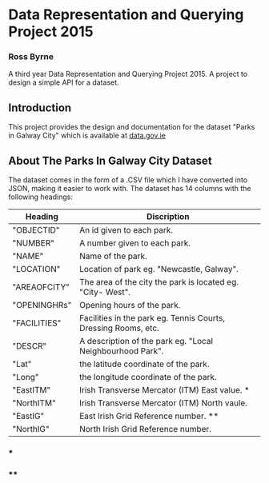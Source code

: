 # Data Representation and Querying Project 2015
### Ross Byrne
A third year Data Representation and Querying Project 2015. A project to design a simple API for a dataset.

## Introduction
This project provides the design and documentation for the dataset "Parks in Galway City" which is available at [data.gov.ie](http://data.gov.ie)

## About The Parks In Galway City Dataset
The dataset comes in the form of a .CSV file which I have converted  into JSON, making it easier to work with.
The dataset has 14 columns with the following headings:

Heading | Discription  
---------|-----------
"OBJECTID" | An id given to each park. 
"NUMBER" | A number given to each park.
"NAME" | Name of the park.
"LOCATION" | Location of park eg. "Newcastle, Galway".
"AREAOFCITY" | The area of the city the park is located eg. "City- West".
"OPENINGHRs" | Opening hours of the park.
"FACILITIES" | Facilities in the park eg. Tennis Courts, Dressing Rooms, etc.
"DESCR" | A description of the park eg. "Local Neighbourhood Park".
"Lat" | the latitude coordinate of the park.
"Long" | the longitude coordinate of the park.
"EastITM" | Irish Transverse Mercator (ITM) East value. *
"NorthITM" | Irish Transverse Mercator (ITM) North vaule.
"EastIG" | East Irish Grid Reference number. **
"NorthIG" | North Irish Grid Reference number.

### *

### **
